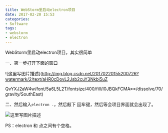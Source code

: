 ```yaml
---
title: WebStorm里启动electron项目
date: 2017-02-20 15:53
categories:
- Software
tags:
- webstorm
- electron
---
```

<div class="markdown_views">


WebStorm里启动electron项目，其实很简单   

一、第一步打开下面的窗口   

![这里写图片描述](http://img.blog.csdn.net/20170220155200726?watermark/2/text/aHR0cDovL2Jsb2cuY3Nkbi5uZ
<!--more-->
QvYXJ2aW4w/font/5a6L5L2T/fontsize/400/fill/I0JBQkFCMA==/dissolve/70/gravity/SouthEast)

二、然后输入`electron .`，然后敲下 回车键，然后等会项目界面就会出现了。   

![这里写图片描述](http://img.blog.csdn.net/20170220155036581?watermark/2/text/aHR0cDovL2Jsb2cuY3Nkbi5uZXQvYXJ2aW4w/font/5a6L5L2T/fontsize/400/fill/I0JBQkFCMA==/dissolve/70/gravity/SouthEast)   

PS：electron 和 点之间有个空格。

</div>